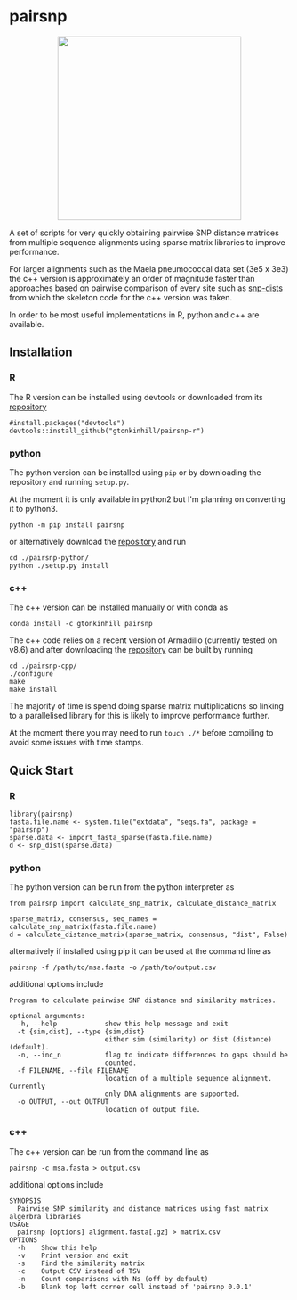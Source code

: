 # pairsnp

<p align="center">
<img src="https://cdn.pixabay.com/photo/2017/11/20/19/25/radish-2966491_960_720.jpg" width="330" align="center">
</p>

A set of scripts for very quickly obtaining pairwise SNP distance matrices from multiple sequence alignments using sparse matrix libraries to improve performance.

For larger alignments such as the Maela pneumococcal data set (3e5 x 3e3) the c++ version is approximately an order of magnitude faster than approaches based on pairwise comparison of every site such as [snp-dists](https://github.com/tseemann/snp-dists) from which the skeleton code for the c++ version was taken.

In order to be most useful implementations in R, python and c++ are available.

## Installation

### R

The R version can be installed using devtools or downloaded from its [repository](https://github.com/gtonkinhill/pairsnp-r)

```
#install.packages("devtools")
devtools::install_github("gtonkinhill/pairsnp-r")
```

### python

The python version can be installed using `pip` or by downloading the repository and running `setup.py`.

At the moment it is only available in python2 but I'm planning on converting it to python3.

```
python -m pip install pairsnp
```

or alternatively download the [repository](https://github.com/gtonkinhill/pairsnp-python) and run

```
cd ./pairsnp-python/
python ./setup.py install
```

### c++

The c++ version can be installed manually or with conda as

```
conda install -c gtonkinhill pairsnp
```

The c++ code relies on a recent version of Armadillo (currently tested on v8.6) and after downloading the [repository](https://github.com/gtonkinhill/pairsnp-cpp) can be built by running

```
cd ./pairsnp-cpp/
./configure
make
make install
```

The majority of time is spend doing sparse matrix multiplications so linking to a parallelised library for this is likely to improve performance further.

At the moment there you may need to run `touch ./*` before compiling to avoid some issues with time stamps.

## Quick Start

### R

```
library(pairsnp)
fasta.file.name <- system.file("extdata", "seqs.fa", package = "pairsnp")
sparse.data <- import_fasta_sparse(fasta.file.name)
d <- snp_dist(sparse.data)
```

### python

The python version can be run from the python interpreter as 

```
from pairsnp import calculate_snp_matrix, calculate_distance_matrix

sparse_matrix, consensus, seq_names = calculate_snp_matrix(fasta.file.name)
d = calculate_distance_matrix(sparse_matrix, consensus, "dist", False)
```

alternatively if installed using pip it can be used at the command line as


```
pairsnp -f /path/to/msa.fasta -o /path/to/output.csv
```
additional options include

```
Program to calculate pairwise SNP distance and similarity matrices.

optional arguments:
  -h, --help            show this help message and exit
  -t {sim,dist}, --type {sim,dist}
                        either sim (similarity) or dist (distance) (default).
  -n, --inc_n           flag to indicate differences to gaps should be
                        counted.
  -f FILENAME, --file FILENAME
                        location of a multiple sequence alignment. Currently
                        only DNA alignments are supported.
  -o OUTPUT, --out OUTPUT
                        location of output file.
```

### c++

The c++ version can be run from the command line as

```
pairsnp -c msa.fasta > output.csv
```

additional options include

```
SYNOPSIS
  Pairwise SNP similarity and distance matrices using fast matrix algerbra libraries
USAGE
  pairsnp [options] alignment.fasta[.gz] > matrix.csv
OPTIONS
  -h	Show this help
  -v	Print version and exit
  -s	Find the similarity matrix
  -c	Output CSV instead of TSV
  -n	Count comparisons with Ns (off by default)
  -b	Blank top left corner cell instead of 'pairsnp 0.0.1'
```

